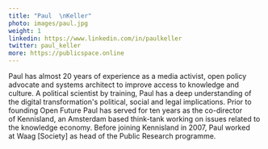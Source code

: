 ```yaml
---
title: "Paul  \nKeller"
photo: images/paul.jpg
weight: 1
linkedin: https://www.linkedin.com/in/paulkeller
twitter: paul_keller
more: https://publicspace.online
---
```

Paul has almost 20 years of experience as a media activist, open policy advocate and systems architect to improve access to knowledge and culture. A political scientist by training, Paul has a deep understanding of the digital transformation's political, social and legal implications. Prior to founding Open Future Paul has served for ten years as the co-director of Kennisland, an Amsterdam based think-tank working on issues related to the knowledge economy. Before joining Kennisland in 2007, Paul worked at Waag [Society] as head of the Public Research programme.
